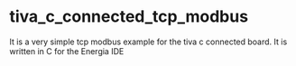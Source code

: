# tiva_c_connected_tcp_modbus
It is a very simple tcp modbus example for the tiva c connected board. It is written in C for the Energia IDE
